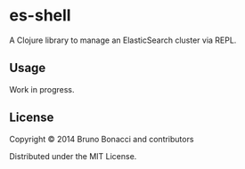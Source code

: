 # es-shell

A Clojure library to manage an ElasticSearch cluster via REPL.

## Usage

Work in progress.

## License

Copyright © 2014 Bruno Bonacci and contributors

Distributed under the MIT License.
